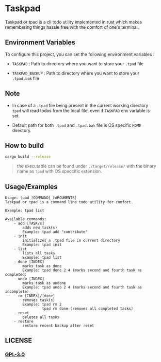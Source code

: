 # Taskpad

Taskpad or tpad is a cli todo utility implemented in rust which makes remembering things hassle free with the comfort of one's terminal.

## Environment Variables

To configure this project, you can set the following environment variables :

- `TASKPAD` : Path to directory where you want to store your `.tpad` file

- `TASKPAD_BACKUP` : Path to directory where you want to store your `.tpad.bak` file

## Note

- In case of a `.tpad` file being present in the current working directory `tpad` will read todos from the local file, even if `TASKPAD` env variable is set.

- Default path for both `.tpad` and `.tpad.bak` file is OS specific `HOME` directory.

## How to build

```sh
cargo build --release
```

> the executable can be found under `./target/release/` with the binary name as `tpad` with OS speccific extension.

## Usage/Examples

```text
Usage: tpad [COMMAND] [ARGUMENTS]
Taskpad or tpad is a command line todo utility for comfort.

Example: tpad list

Available commands:
    - add [TASK/s]
        adds new task(s)
        Example: tpad add "contribute"
    - init
        initializes a .tpad file in current directory
        Example: tpad init
    - list
        lists all tasks
        Example: tpad list
    - done [INDEX]
        marks task as done
        Example: tpad done 2 4 (marks second and fourth task as completed)
    - undo [INDEX]
        marks task as undone
        Example: tpad undo 2 4 (marks second and fourth task as incomplete)
    - rm [INDEX]/[done]
        removes task(s)
        Example: tpad rm 2
                 tpad rm done (removes all completed tasks)
    - reset
        deletes all tasks
    - restore
        restore recent backup after reset
```

## LICENSE
### [GPL-3.0](./COPYING)
